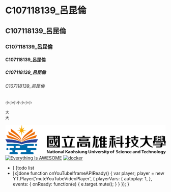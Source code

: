 # C107118139_呂昆倫
## C107118139_呂昆倫
### C107118139_呂昆倫
#### C107118139_呂昆倫
##### C107118139_呂昆倫
###### C107118139_呂昆倫
`小小小小小小小`
```
大
大
```

![NKUST](NKUST.png "第一科大")
[![Everything Is AWESOME](https://img.youtube.com/vi/StTqXEQ2l-Y/0.jpg)](https://www.youtube.com/watch?v=StTqXEQ2l-Y "Everything Is AWESOME")
[![docker](https://img.youtube.com/vi/sSm2dRarhPo/0.jpg)](https://www.youtube.com/watch?v=sSm2dRarhPo "Testing Docker")


- [ ]todo list
- [x]done
function onYouTubeIframeAPIReady() {
  var player;
  player = new YT.Player('muteYouTubeVideoPlayer', {
   playerVars: {
    autoplay: 1,
    },
    events: {
      onReady: function(e) {
        e.target.mute();
      }
    }
  });
 }
